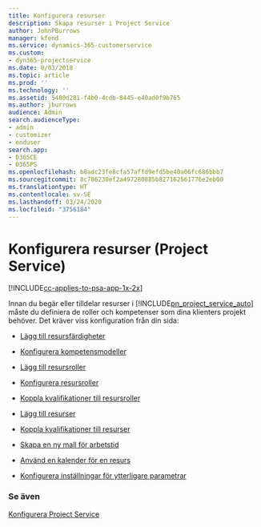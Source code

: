 ```yaml
---
title: Konfigurera resurser
description: Skapa resurser i Project Service
author: JohnPBurrows
manager: kfend
ms.service: dynamics-365-customerservice
ms.custom:
- dyn365-projectservice
ms.date: 8/03/2018
ms.topic: article
ms.prod: ''
ms.technology: ''
ms.assetid: 5480d281-f4b0-4cdb-8445-e40ad0f9b765
ms.author: jburrows
audience: Admin
search.audienceType:
- admin
- customizer
- enduser
search.app:
- D365CE
- D365PS
ms.openlocfilehash: b8adc23fe8cfa57affd9efd5be40a06fc686bbb7
ms.sourcegitcommit: 8c786230ef2a497280885b827162561776e2eb00
ms.translationtype: HT
ms.contentlocale: sv-SE
ms.lasthandoff: 03/24/2020
ms.locfileid: "3756184"
---
```

# <a name="set-up-resources-project-service"></a>Konfigurera resurser (Project Service)

[!INCLUDE[cc-applies-to-psa-app-1x-2x](../includes/cc-applies-to-psa-app-1x-2x.md)]

Innan du begär eller tilldelar resurser i [!INCLUDE[pn_project_service_auto](../includes/pn-project-service-auto.md)] måste du definiera de roller och kompetenser som dina klienters projekt behöver. Det kräver viss konfiguration från din sida:  
  
-   [Lägg till resursfärdigheter](../project-service/add-resource-skills.md)  
  
-   [Konfigurera kompetensmodeller](../project-service/set-up-proficiency-models.md)  
  
-   [Lägg till resursroller](../project-service/add-resource-roles.md)  
  
-   [Konfigurera resursroller](../project-service/configure-resource-roles.md)  
  
-   [Koppla kvalifikationer till resursroller](../project-service/associate-skills-with-resource-roles.md)  
  
-   [Lägg till resurser](../project-service/add-resources.md)  
  
-   [Koppla kvalifikationer till resurser](../project-service/associate-skills-with-resources.md)  
  
-   [Skapa en ny mall för arbetstid](../project-service/create-work-hours-template.md)  
  
-   [Använd en kalender för en resurs](../project-service/apply-calendar-resource.md)  
  
-   [Konfigurera inställningar för ytterligare parametrar](../project-service/configure-additional-parameters-settings.md)  
  
### <a name="see-also"></a>Se även  
 [Konfigurera Project Service](../project-service/configure.md)
